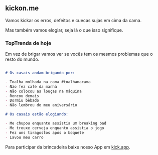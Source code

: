 ## kickon.me

Vamos kickar os erros, defeitos e cuecas sujas em cima da cama.

Mas também vamos elogiar, seja lá o que isso signifique.

### TopTrends de hoje

Em vez de brigar vamos ver se vocês tem os mesmos problemas que o resto do mundo.


```markdown

# Os casais andam brigando por:

- Toalha molhada na cama #toalhanacama
- Não fez café da manhã
- Não colocou as louças na máquina
- Roncou demais
- Dormiu bêbado
- Não lembrou do meu aniversário

# Os casais estão elogiando:

- Me chupou enquanto assistia um breaking bad
- Me trouxe cerveja enquanto assistia o jogo
- Fez uns tiragostos após o boquete
- Lavou meu carro

```

Para participar da brincadeira baixe nosso App em [kick.app](http://kickon.me).


